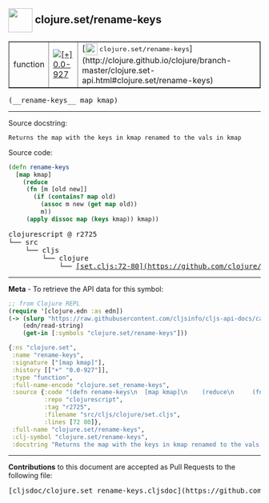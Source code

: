 ## <img width="48px" valign="middle" src="http://i.imgur.com/Hi20huC.png"> clojure.set/rename-keys

 <table border="1">
<tr>

<td>function</td>
<td><a href="https://github.com/cljsinfo/cljs-api-docs/tree/0.0-927"><img valign="middle" alt="[+] 0.0-927" src="https://img.shields.io/badge/+-0.0--927-lightgrey.svg"></a> </td>
<td>
[<img height="24px" valign="middle" src="http://i.imgur.com/1GjPKvB.png"> <samp>clojure.set/rename-keys</samp>](http://clojure.github.io/clojure/branch-master/clojure.set-api.html#clojure.set/rename-keys)
</td>
</tr>
</table>

 <samp>
(__rename-keys__ map kmap)<br>
</samp>

---




Source docstring:

```
Returns the map with the keys in kmap renamed to the vals in kmap
```

Source code:

```clj
(defn rename-keys
  [map kmap]
    (reduce
     (fn [m [old new]]
       (if (contains? map old)
         (assoc m new (get map old))
         m))
     (apply dissoc map (keys kmap)) kmap))
```

 <pre>
clojurescript @ r2725
└── src
    └── cljs
        └── clojure
            └── <ins>[set.cljs:72-80](https://github.com/clojure/clojurescript/blob/r2725/src/cljs/clojure/set.cljs#L72-L80)</ins>
</pre>


---

__Meta__ - To retrieve the API data for this symbol:

```clj
;; from Clojure REPL
(require '[clojure.edn :as edn])
(-> (slurp "https://raw.githubusercontent.com/cljsinfo/cljs-api-docs/catalog/cljs-api.edn")
    (edn/read-string)
    (get-in [:symbols "clojure.set/rename-keys"]))
```

```clj
{:ns "clojure.set",
 :name "rename-keys",
 :signature ["[map kmap]"],
 :history [["+" "0.0-927"]],
 :type "function",
 :full-name-encode "clojure.set_rename-keys",
 :source {:code "(defn rename-keys\n  [map kmap]\n    (reduce\n     (fn [m [old new]]\n       (if (contains? map old)\n         (assoc m new (get map old))\n         m))\n     (apply dissoc map (keys kmap)) kmap))",
          :repo "clojurescript",
          :tag "r2725",
          :filename "src/cljs/clojure/set.cljs",
          :lines [72 80]},
 :full-name "clojure.set/rename-keys",
 :clj-symbol "clojure.set/rename-keys",
 :docstring "Returns the map with the keys in kmap renamed to the vals in kmap"}

```

---

__Contributions__ to this document are accepted as Pull Requests to the following file:

 <pre>
[cljsdoc/clojure.set_rename-keys.cljsdoc](https://github.com/cljsinfo/cljs-api-docs/blob/master/cljsdoc/clojure.set_rename-keys.cljsdoc)
</pre>

